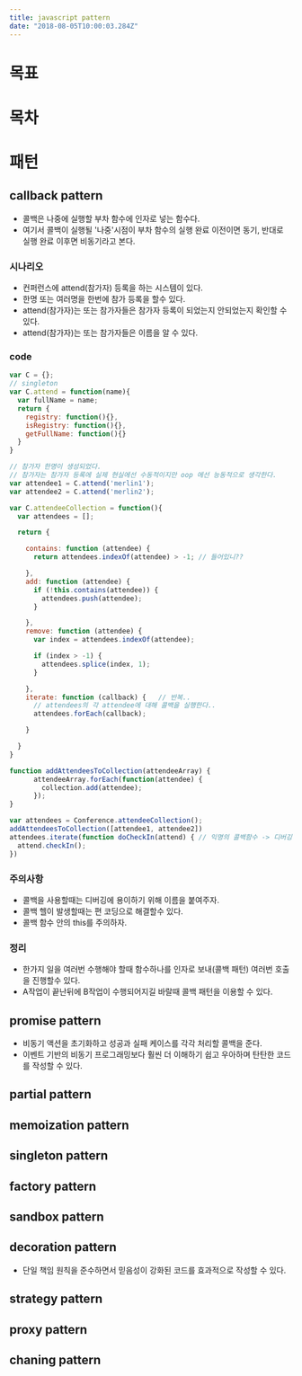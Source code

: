 ```yaml
---
title: javascript pattern
date: "2018-08-05T10:00:03.284Z"
---
```


# 목표 

# 목차 

# 패턴

## callback pattern
- 콜백은 나중에 실행할 부차 함수에 인자로 넣는 함수다. 
- 여기서 콜백이 실행될 '나중'시점이 부차 함수의 실행 완료 이전이면 동기, 반대로 실행 완료 이후면 비동기라고 본다.

### 시나리오 

- 컨퍼런스에 attend(참가자) 등록을 하는 시스템이 있다.
- 한명 또는 여러명을 한번에 참가 등록을 할수 있다.
- attend(참가자)는 또는 참가자들은 참가자 등록이 되었는지 안되었는지 확인할 수 있다.
- attend(참가자)는 또는 참가자들은 이름을 알 수 있다. 

### code

```javascript
var C = {};
// singleton 
var C.attend = function(name){
  var fullName = name;
  return {
    registry: function(){},
    isRegistry: function(){},
    getFullName: function(){}
  }
}

// 참가자 한명이 생성되었다. 
// 참가자는 참가자 등록에 실제 현실에선 수동적이지만 oop 에선 능동적으로 생각한다.
var attendee1 = C.attend('merlin1'); 
var attendee2 = C.attend('merlin2'); 

var C.attendeeCollection = function(){
  var attendees = [];

  return {

    contains: function (attendee) {
      return attendees.indexOf(attendee) > -1; // 들어있니??

    },
    add: function (attendee) {
      if (!this.contains(attendee)) {
        attendees.push(attendee);
      }

    },
    remove: function (attendee) {
      var index = attendees.indexOf(attendee);

      if (index > -1) {
        attendees.splice(index, 1);
      }

    },
    iterate: function (callback) {   // 반복..
      // attendees의 각 attendee에 대해 콜백을 실행한다..
      attendees.forEach(callback);

    }

  }
}

function addAttendeesToCollection(attendeeArray) {
      attendeeArray.forEach(function(attendee) {
        collection.add(attendee);
      });
}

var attendees = Conference.attendeeCollection();
addAttendeesToCollection([attendee1, attendee2])
attendees.iterate(function doCheckIn(attend) { // 익명의 콜백함수 -> 디버깅 용이함을 위해 이름을 지정한다. 
  attend.checkIn();
})

```

### 주의사항
- 콜백을 사용할때는 디버깅에 용이하기 위해 이름을 붙여주자.
- 콜백 헬이 발생할때는 편 코딩으로 해결할수 있다.
- 콜백 함수 안의 this를 주의하자.

### 정리
- 한가지 일을 여러번 수행해야 할때 함수하나를 인자로 보내(콜백 패턴) 여러번 호출을 진행할수 있다.
- A작업이 끝난뒤에 B작업이 수행되어지길 바랄때 콜백 패턴을 이용할 수 있다.

## promise pattern
- 비동기 액션을 초기화하고 성공과 실패 케이스를 각각 처리할 콜백을 준다.
- 이벤트 기반의 비동기 프로그래밍보다 훨씬 더 이해하기 쉽고 우아하며 탄탄한 코드를 작성할 수 있다.

## partial pattern

## memoization pattern

## singleton pattern

## factory pattern

## sandbox pattern

## decoration pattern
- 단일 책임 원칙을 준수하면서 믿음성이 강화된 코드를 효과적으로 작성할 수 있다.

## strategy pattern

## proxy pattern

## chaning pattern 

